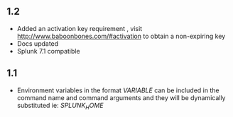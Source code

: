 1.2
-----
* Added an activation key requirement , visit http://www.baboonbones.com/#activation to obtain a non-expiring key
* Docs updated
* Splunk 7.1 compatible

1.1
---
* Environment variables in the format $VARIABLE$ can be included in the command name and command arguments and they will be dynamically substituted ie: $SPLUNK_HOME$